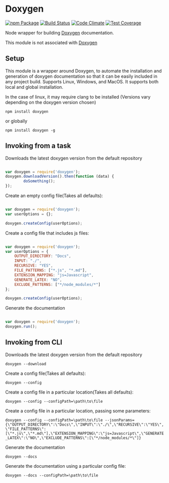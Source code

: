 Doxygen
===========

[![npm Package](https://img.shields.io/npm/v/doxygen.svg?style=flat-square)](https://www.npmjs.org/package/doxygen)
[![Build Status](https://github.com/EruantalonJS/node-doxygen/workflows/CI%20Build/badge.svg)](https://github.com/EruantalonJS/node-doxygen/actions?query=workflow%3A%22CI+Build%22)
[![Code Climate](https://codeclimate.com/github/EruantalonJS/node-doxygen/badges/gpa.svg)](https://codeclimate.com/github/EruantalonJS/node-doxygen)
[![Test Coverage](https://api.codeclimate.com/v1/badges/fdf3669cb9c21ff97eb4/test_coverage)](https://codeclimate.com/github/EruantalonJS/node-doxygen/test_coverage)

Node wrapper for building [Doxygen](https://www.doxygen.org) documentation.

This module is not associated with [Doxygen](https://www.doxygen.org)
## Setup

This module is a wrapper around Doxygen, to automate the installation and generation of doxygen documentation so that it can be easily included in any project build. Supports Linux, Windows, and MacOS. It supports both local and global installation. 

In the case of linux, it may require clang to be installed (Versions vary depending on the doxygen version chosen)

`npm install doxygen`

or globally

`npm install doxygen -g `

## Invoking from a task

Downloads the latest doxygen version from the default repository

```javascript

var doxygen = require('doxygen');
doxygen.downloadVersion().then(function (data) {
        doSomething();
});

```

Create an empty config file(Takes all defaults):

```javascript

var doxygen = require('doxygen');
var userOptions = {};

doxygen.createConfig(userOptions);

```

Create a config file that includes js files:

```javascript

var doxygen = require('doxygen');
var userOptions = {
    OUTPUT_DIRECTORY: "Docs",
    INPUT: "./",
    RECURSIVE: "YES",
    FILE_PATTERNS: ["*.js", "*.md"],
    EXTENSION_MAPPING: "js=Javascript",
    GENERATE_LATEX: "NO",
    EXCLUDE_PATTERNS: ["*/node_modules/*"]
};

doxygen.createConfig(userOptions);

```

Generate the documentation

```javascript

var doxygen = require('doxygen');
doxygen.run();

```

## Invoking from CLI

Downloads the latest doxygen version from the default repository

`doxygen --download`

Create a config file(Takes all defaults):

`doxygen --config`

Create a config file in a particular location(Takes all defaults):

`doxygen --config --configPath=\path\to\file`

Create a config file in a particular location, passing some parameters:

`doxygen --config --configPath=\path\to\file --jsonParams={\"OUTPUT_DIRECTORY\":\"Docs\",\"INPUT\":\"./\",\"RECURSIVE\":\"YES\",\"FILE_PATTERNS\":[\"*.js\",\"*.md\"],\"EXTENSION_MAPPING\":\"js=Javascript\",\"GENERATE_LATEX\":\"NO\",\"EXCLUDE_PATTERNS\":[\"*/node_modules/*\"]}`

Generate the documentation

`doxygen --docs`

Generate the documentation using a particular config file:

`doxygen --docs --configPath=\path\to\file`
